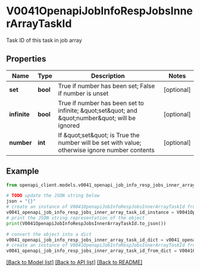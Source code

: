 # V0041OpenapiJobInfoRespJobsInnerArrayTaskId

Task ID of this task in job array

## Properties

Name | Type | Description | Notes
------------ | ------------- | ------------- | -------------
**set** | **bool** | True if number has been set; False if number is unset | [optional] 
**infinite** | **bool** | True if number has been set to infinite; \&quot;set\&quot; and \&quot;number\&quot; will be ignored | [optional] 
**number** | **int** | If \&quot;set\&quot; is True the number will be set with value; otherwise ignore number contents | [optional] 

## Example

```python
from openapi_client.models.v0041_openapi_job_info_resp_jobs_inner_array_task_id import V0041OpenapiJobInfoRespJobsInnerArrayTaskId

# TODO update the JSON string below
json = "{}"
# create an instance of V0041OpenapiJobInfoRespJobsInnerArrayTaskId from a JSON string
v0041_openapi_job_info_resp_jobs_inner_array_task_id_instance = V0041OpenapiJobInfoRespJobsInnerArrayTaskId.from_json(json)
# print the JSON string representation of the object
print(V0041OpenapiJobInfoRespJobsInnerArrayTaskId.to_json())

# convert the object into a dict
v0041_openapi_job_info_resp_jobs_inner_array_task_id_dict = v0041_openapi_job_info_resp_jobs_inner_array_task_id_instance.to_dict()
# create an instance of V0041OpenapiJobInfoRespJobsInnerArrayTaskId from a dict
v0041_openapi_job_info_resp_jobs_inner_array_task_id_from_dict = V0041OpenapiJobInfoRespJobsInnerArrayTaskId.from_dict(v0041_openapi_job_info_resp_jobs_inner_array_task_id_dict)
```
[[Back to Model list]](../README.md#documentation-for-models) [[Back to API list]](../README.md#documentation-for-api-endpoints) [[Back to README]](../README.md)



